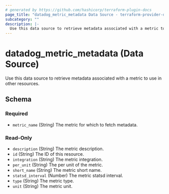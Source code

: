 ```yaml
---
# generated by https://github.com/hashicorp/terraform-plugin-docs
page_title: "datadog_metric_metadata Data Source - terraform-provider-datadog"
subcategory: ""
description: |-
  Use this data source to retrieve metadata associated with a metric to use in other resources.
---
```


# datadog_metric_metadata (Data Source)

Use this data source to retrieve metadata associated with a metric to use in other resources.



<!-- schema generated by tfplugindocs -->
## Schema

### Required

- `metric_name` (String) The metric for which to fetch metadata.

### Read-Only

- `description` (String) The metric description.
- `id` (String) The ID of this resource.
- `integration` (String) The metric integration.
- `per_unit` (String) The per unit of the metric.
- `short_name` (String) The metric short name.
- `statsd_interval` (Number) The metric statsd interval.
- `type` (String) The metric type.
- `unit` (String) The metric unit.

